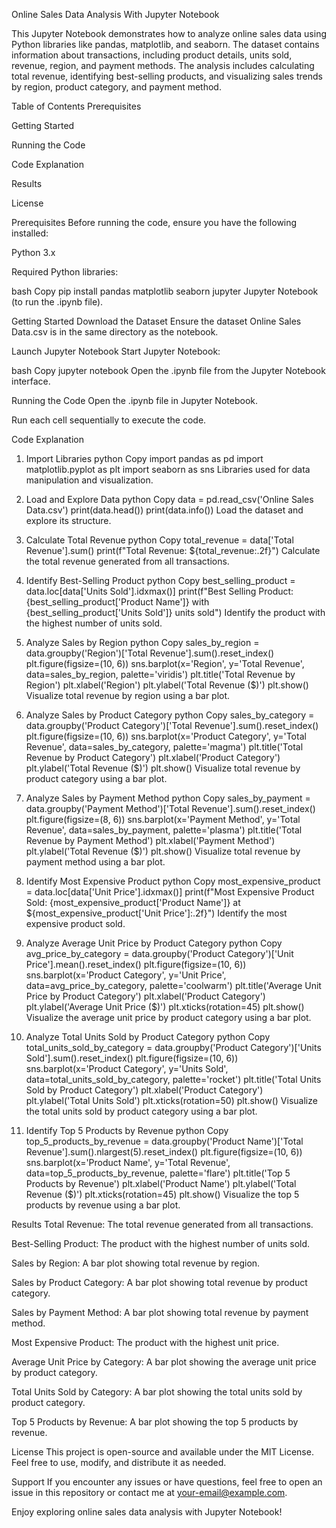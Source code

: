 Online Sales Data Analysis
With Jupyter Notebook

This Jupyter Notebook demonstrates how to analyze online sales data using Python libraries like pandas, matplotlib, and seaborn. The dataset contains information about transactions, including product details, units sold, revenue, region, and payment methods. The analysis includes calculating total revenue, identifying best-selling products, and visualizing sales trends by region, product category, and payment method.

Table of Contents
Prerequisites

Getting Started

Running the Code

Code Explanation

Results

License

Prerequisites
Before running the code, ensure you have the following installed:

Python 3.x

Required Python libraries:

bash
Copy
pip install pandas matplotlib seaborn jupyter
Jupyter Notebook (to run the .ipynb file).

Getting Started
Download the Dataset
Ensure the dataset Online Sales Data.csv is in the same directory as the notebook.

Launch Jupyter Notebook
Start Jupyter Notebook:

bash
Copy
jupyter notebook
Open the .ipynb file from the Jupyter Notebook interface.

Running the Code
Open the .ipynb file in Jupyter Notebook.

Run each cell sequentially to execute the code.

Code Explanation
1. Import Libraries
python
Copy
import pandas as pd
import matplotlib.pyplot as plt
import seaborn as sns
Libraries used for data manipulation and visualization.

2. Load and Explore Data
python
Copy
data = pd.read_csv('Online Sales Data.csv')
print(data.head())
print(data.info())
Load the dataset and explore its structure.

3. Calculate Total Revenue
python
Copy
total_revenue = data['Total Revenue'].sum()
print(f"Total Revenue: ${total_revenue:.2f}")
Calculate the total revenue generated from all transactions.

4. Identify Best-Selling Product
python
Copy
best_selling_product = data.loc[data['Units Sold'].idxmax()]
print(f"Best Selling Product: {best_selling_product['Product Name']} with {best_selling_product['Units Sold']} units sold")
Identify the product with the highest number of units sold.

5. Analyze Sales by Region
python
Copy
sales_by_region = data.groupby('Region')['Total Revenue'].sum().reset_index()
plt.figure(figsize=(10, 6))
sns.barplot(x='Region', y='Total Revenue', data=sales_by_region, palette='viridis')
plt.title('Total Revenue by Region')
plt.xlabel('Region')
plt.ylabel('Total Revenue ($)')
plt.show()
Visualize total revenue by region using a bar plot.

6. Analyze Sales by Product Category
python
Copy
sales_by_category = data.groupby('Product Category')['Total Revenue'].sum().reset_index()
plt.figure(figsize=(10, 6))
sns.barplot(x='Product Category', y='Total Revenue', data=sales_by_category, palette='magma')
plt.title('Total Revenue by Product Category')
plt.xlabel('Product Category')
plt.ylabel('Total Revenue ($)')
plt.show()
Visualize total revenue by product category using a bar plot.

7. Analyze Sales by Payment Method
python
Copy
sales_by_payment = data.groupby('Payment Method')['Total Revenue'].sum().reset_index()
plt.figure(figsize=(8, 6))
sns.barplot(x='Payment Method', y='Total Revenue', data=sales_by_payment, palette='plasma')
plt.title('Total Revenue by Payment Method')
plt.xlabel('Payment Method')
plt.ylabel('Total Revenue ($)')
plt.show()
Visualize total revenue by payment method using a bar plot.

8. Identify Most Expensive Product
python
Copy
most_expensive_product = data.loc[data['Unit Price'].idxmax()]
print(f"Most Expensive Product Sold: {most_expensive_product['Product Name']} at ${most_expensive_product['Unit Price']:.2f}")
Identify the most expensive product sold.

9. Analyze Average Unit Price by Product Category
python
Copy
avg_price_by_category = data.groupby('Product Category')['Unit Price'].mean().reset_index()
plt.figure(figsize=(10, 6))
sns.barplot(x='Product Category', y='Unit Price', data=avg_price_by_category, palette='coolwarm')
plt.title('Average Unit Price by Product Category')
plt.xlabel('Product Category')
plt.ylabel('Average Unit Price ($)')
plt.xticks(rotation=45)
plt.show()
Visualize the average unit price by product category using a bar plot.

10. Analyze Total Units Sold by Product Category
python
Copy
total_units_sold_by_category = data.groupby('Product Category')['Units Sold'].sum().reset_index()
plt.figure(figsize=(10, 6))
sns.barplot(x='Product Category', y='Units Sold', data=total_units_sold_by_category, palette='rocket')
plt.title('Total Units Sold by Product Category')
plt.xlabel('Product Category')
plt.ylabel('Total Units Sold')
plt.xticks(rotation=50)
plt.show()
Visualize the total units sold by product category using a bar plot.

11. Identify Top 5 Products by Revenue
python
Copy
top_5_products_by_revenue = data.groupby('Product Name')['Total Revenue'].sum().nlargest(5).reset_index()
plt.figure(figsize=(10, 6))
sns.barplot(x='Product Name', y='Total Revenue', data=top_5_products_by_revenue, palette='flare')
plt.title('Top 5 Products by Revenue')
plt.xlabel('Product Name')
plt.ylabel('Total Revenue ($)')
plt.xticks(rotation=45)
plt.show()
Visualize the top 5 products by revenue using a bar plot.

Results
Total Revenue: The total revenue generated from all transactions.

Best-Selling Product: The product with the highest number of units sold.

Sales by Region: A bar plot showing total revenue by region.

Sales by Product Category: A bar plot showing total revenue by product category.

Sales by Payment Method: A bar plot showing total revenue by payment method.

Most Expensive Product: The product with the highest unit price.

Average Unit Price by Category: A bar plot showing the average unit price by product category.

Total Units Sold by Category: A bar plot showing the total units sold by product category.

Top 5 Products by Revenue: A bar plot showing the top 5 products by revenue.

License
This project is open-source and available under the MIT License. Feel free to use, modify, and distribute it as needed.

Support
If you encounter any issues or have questions, feel free to open an issue in this repository or contact me at your-email@example.com.

Enjoy exploring online sales data analysis with Jupyter Notebook! 
